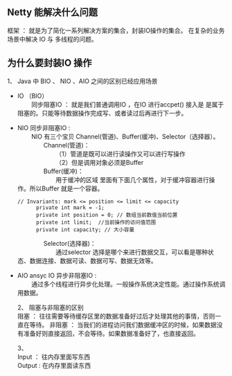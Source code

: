  ## Netty 能解决什么问题
   框架 ： 就是为了简化一系列解决方案的集合，封装IO操作的集合。
   在复杂的业务场景中解决 IO 与 多线程的问题。
 ## 为什么要封装IO 操作
   1、 Java 中 BIO 、 NIO 、AIO  之间的区别已经应用场景
- IO （BIO）   
 &emsp;&emsp; 同步阻塞IO ： 就是我们普通调用IO ，在IO 进行accpet() 接入是 是属于阻塞的。只能等待数据操作完成写、或者读过后再进行下一步。
- NIO 同步非阻塞IO :  
  &emsp;&emsp; NIO 有三个宝贝 Channel(管道)、Buffer(缓冲)、Selector（选择器）。  
  &emsp;&emsp;&emsp;&emsp;  Channel(管道)：  
  &emsp;&emsp;&emsp;&emsp;&emsp;&emsp; （1）管道是既可以进行读操作又可以进行写操作  
  &emsp;&emsp;&emsp;&emsp;&emsp;&emsp; （2）但是调用对象必须是Buffer  
  &emsp;&emsp;&emsp;&emsp;  Buffer(缓冲)：  
  &emsp;&emsp;&emsp;&emsp;&emsp;&emsp; 用于缓冲的区域 里面有下面几个属性，对于缓冲容器进行操作。所以Buffer  就是一个容器。  
                   
      // Invariants: mark <= position <= limit <= capacity  
            private int mark = -1;  
            private int position = 0; // 数组当前数值当前位置  
            private int limit;  //当前操作的访问值范围  
            private int capacity; // 大小容量 
            
  &emsp;&emsp;&emsp;&emsp; Selector(选择器)：  
  &emsp;&emsp;&emsp;&emsp;&emsp;&emsp; 通过selector 选择是哪个来进行数据交互，可以看是哪种状态、数据连接、数据可读、数据可写、数据无效等。  
 - AIO ansyc IO 异步非阻塞IO :   
 &emsp;&emsp; 通过多个线程进行异步化处理。一般操作系统决定性能。通过操作系统调用数据。
          
        
   2、 阻塞与非阻塞的区别  
   阻塞 ： 往往需要等待缓存区里的数据准备好过后才处理其他的事情，否则一直在等待。
   非阻塞 ： 当我们的进程访问我们数据缓冲区的时候，如果数据没有准备好则直接返回，不会等待。如果数据准备好了，也直接返回。
  
   3、  
   Input  ： 往内存里面写东西  
   Output :  在内存里面读东西
